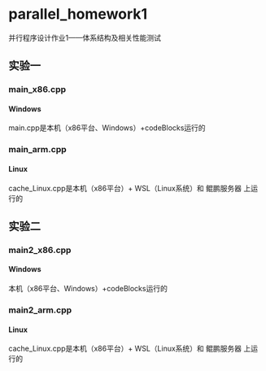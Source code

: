 # parallel_homework1
并行程序设计作业1——体系结构及相关性能测试

## 实验一
### main_x86.cpp 
#### Windows
main.cpp是本机（x86平台、Windows）+codeBlocks运行的        
### main_arm.cpp 
#### Linux
cache_Linux.cpp是本机（x86平台）+ WSL（Linux系统）和 鲲鹏服务器 上运行的

## 实验二
### main2_x86.cpp 
#### Windows    
本机（x86平台、Windows）+codeBlocks运行的              
### main2_arm.cpp 
#### Linux
cache_Linux.cpp是本机（x86平台）+ WSL（Linux系统）和 鲲鹏服务器 上运行的              
